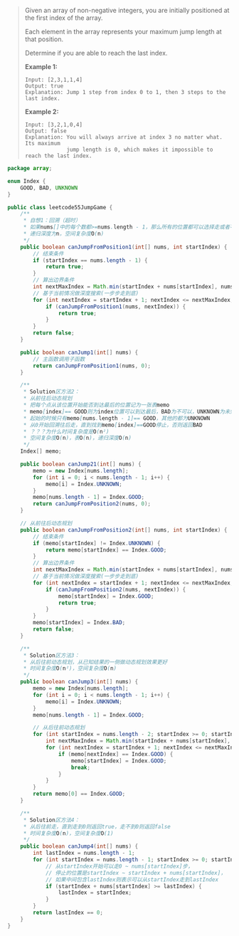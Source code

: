> Given an array of non-negative integers, you are initially positioned at the first index of the array.
>
> Each element in the array represents your maximum jump length at that position.
>
> Determine if you are able to reach the last index.
>
> **Example 1:**
>
> ```
> Input: [2,3,1,1,4]
> Output: true
> Explanation: Jump 1 step from index 0 to 1, then 3 steps to the last index.
> ```
>
> **Example 2:**
>
> ```
> Input: [3,2,1,0,4]
> Output: false
> Explanation: You will always arrive at index 3 no matter what. Its maximum
>              jump length is 0, which makes it impossible to reach the last index.
> ```

```java
package array;

enum Index {
    GOOD, BAD, UNKNOWN
}

public class leetcode55JumpGame {
    /**
     * 自想1：回溯（超时）
     * 如果nums[]中的每个数都>=nums.length - 1，那么所有的位置都可以选择走或者不走，时间复杂度O(2的n次方)，
     * 递归深度为n，空间复杂度O(n)
     */
    public boolean canJumpFromPosition1(int[] nums, int startIndex) {
        // 结束条件
        if (startIndex == nums.length - 1) {
            return true;
        }
        // 算出边界条件
        int nextMaxIndex = Math.min(startIndex + nums[startIndex], nums.length - 1);
        // 基于当前情况做深度搜索(一步步走到底)
        for (int nextIndex = startIndex + 1; nextIndex <= nextMaxIndex; nextIndex++) {
            if (canJumpFromPosition1(nums, nextIndex)) {
                return true;
            }
        }
        return false;
    }

    public boolean canJump1(int[] nums) {
        // 主函数调用子函数
        return canJumpFromPosition1(nums, 0);
    }

    /**
     * Solution区方法2：
     * 从前往后动态规划
     * 把每个点从该位置开始能否到达最后的位置记为一张表memo
     * memo[index]== GOOD则为index位置可以到达最后，BAD为不可以，UNKNOWN为未知
     * 起始的时候只有memo[nums.length - 1]== GOOD，其他的都为UNKNOWN
     * 从0开始回溯往后走，直到找到memo[index]==GOOD停止，否则返回BAD
     * ？？？为什么时间复杂度是O(n²)
     * 空间复杂度O(n)，表O(n)，递归深度O(n)
     */
    Index[] memo;

    public boolean canJump21(int[] nums) {
        memo = new Index[nums.length];
        for (int i = 0; i < nums.length - 1; i++) {
            memo[i] = Index.UNKNOWN;
        }
        memo[nums.length - 1] = Index.GOOD;
        return canJumpFromPosition2(nums, 0);
    }

    // 从前往后动态规划
    public boolean canJumpFromPosition2(int[] nums, int startIndex) {
        // 结束条件
        if (memo[startIndex] != Index.UNKNOWN) {
            return memo[startIndex] == Index.GOOD;
        }
        // 算出边界条件
        int nextMaxIndex = Math.min(startIndex + nums[startIndex], nums.length - 1);
        // 基于当前情况做深度搜索(一步步走到底)
        for (int nextIndex = startIndex + 1; nextIndex <= nextMaxIndex; nextIndex++) {
            if (canJumpFromPosition2(nums, nextIndex)) {
                memo[startIndex] = Index.GOOD;
                return true;
            }
        }
        memo[startIndex] = Index.BAD;
        return false;
    }

    /**
     * Solution区方法3：
     * 从后往前动态规划，从已知结果的一侧做动态规划效果更好
     * 时间复杂度O(n²)，空间复杂度O(n)
     */
    public boolean canJump3(int[] nums) {
        memo = new Index[nums.length];
        for (int i = 0; i < nums.length - 1; i++) {
            memo[i] = Index.UNKNOWN;
        }
        memo[nums.length - 1] = Index.GOOD;

        // 从后往前动态规划
        for (int startIndex = nums.length - 2; startIndex >= 0; startIndex--) {
            int nextMaxIndex = Math.min(startIndex + nums[startIndex], nums.length - 1);
            for (int nextIndex = startIndex + 1; nextIndex <= nextMaxIndex; nextIndex++) {
                if (memo[nextIndex] == Index.GOOD) {
                    memo[startIndex] = Index.GOOD;
                    break;
                }
            }
        }
        return memo[0] == Index.GOOD;
    }

    /**
     * Solution区方法4：
     * 从后往前走，直到走到0则返回true，走不到0则返回false
     * 时间复杂度O(n)，空间复杂度O(1)
     */
    public boolean canJump4(int[] nums) {
        int lastIndex = nums.length - 1;
        for (int startIndex = nums.length - 1; startIndex >= 0; startIndex--) {
            // 从startIndex开始可以走0 ~ nums[startIndex]步，
            // 停止的位置是startIndex ~ startIndex + nums[startIndex]，
            // 如果中间包含lastIndex则表示可以从startIndex走到lastIndex
            if (startIndex + nums[startIndex] >= lastIndex) {
                lastIndex = startIndex;
            }
        }
        return lastIndex == 0;
    }
}
```

